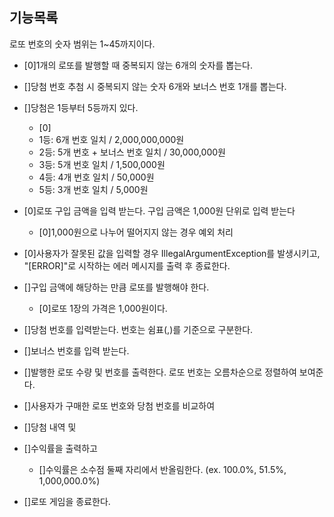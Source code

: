 ## 기능목록

로또 번호의 숫자 범위는 1~45까지이다.
- [0]1개의 로또를 발행할 때 중복되지 않는 6개의 숫자를 뽑는다.
- []당첨 번호 추첨 시 중복되지 않는 숫자 6개와 보너스 번호 1개를 뽑는다.
- []당첨은 1등부터 5등까지 있다.
  * [0]
  * 1등: 6개 번호 일치 / 2,000,000,000원
  * 2등: 5개 번호 + 보너스 번호 일치 / 30,000,000원
  * 3등: 5개 번호 일치 / 1,500,000원
  * 4등: 4개 번호 일치 / 50,000원
  * 5등: 3개 번호 일치 / 5,000원
- [0]로또 구입 금액을 입력 받는다. 구입 금액은 1,000원 단위로 입력 받는다
  * [0]1,000원으로 나누어 떨어지지 않는 경우 예외 처리
- [0]사용자가 잘못된 값을 입력할 경우 IllegalArgumentException를 발생시키고,
  "[ERROR]"로 시작하는 에러 메시지를 출력 후 종료한다.
- []구입 금액에 해당하는 만큼 로또를 발행해야 한다.
  * [0]로또 1장의 가격은 1,000원이다.
- []당첨 번호를 입력받는다.
  번호는 쉼표(,)를 기준으로 구분한다.
- []보너스 번호를 입력 받는다.

- []발행한 로또 수량 및 번호를 출력한다. 로또 번호는 오름차순으로 정렬하여 보여준다.
- []사용자가 구매한 로또 번호와 당첨 번호를 비교하여
- []당첨 내역 및 
- []수익률을 출력하고
  * []수익률은 소수점 둘째 자리에서 반올림한다. (ex. 100.0%, 51.5%, 1,000,000.0%)
- []로또 게임을 종료한다.
